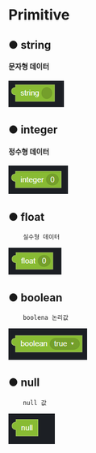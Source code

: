 # Primitive

## ● **string**

####         문자형 데이터

![](../.gitbook/assets/image%20%2879%29.png)

## ● **integer**

####         정수형 데이터

![](../.gitbook/assets/image%20%28146%29.png)

## ● **float**

        실수형 데이터

![](../.gitbook/assets/image%20%2854%29.png)

## ● **boolean**

        boolena 논리값

![](../.gitbook/assets/image%20%28109%29.png)

## ● null

        null 값

![](../.gitbook/assets/image%20%2899%29.png)

